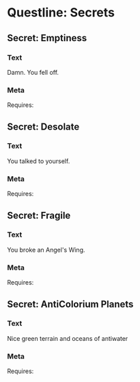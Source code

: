 # Questline: Secrets

## Secret: Emptiness

### Text

Damn. You fell off.

### Meta

Requires: 

## Secret: Desolate

### Text

You talked to yourself.

### Meta

Requires: 

## Secret: Fragile

### Text

You broke an Angel's Wing.

### Meta

Requires: 

## Secret: AntiColorium Planets

### Text

Nice green terrain and oceans of antiwater  

### Meta

Requires: 
